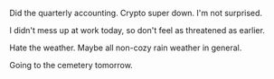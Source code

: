 Did the quarterly accounting. Crypto super down. I'm not surprised.

I didn't mess up at work today, so don't feel as threatened as earlier.

Hate the weather. Maybe all non-cozy rain weather in general.

Going to the cemetery tomorrow.
